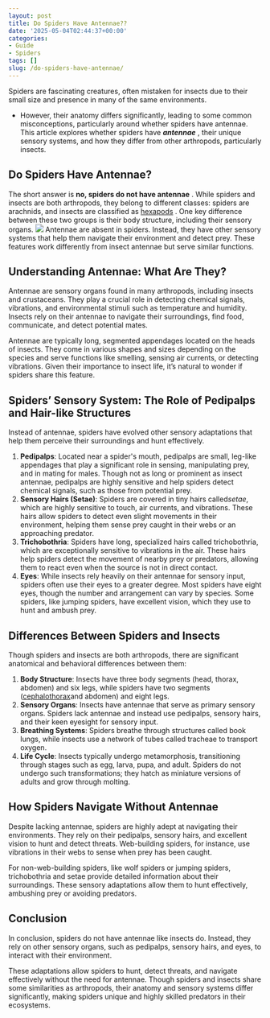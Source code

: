 ```yaml
---
layout: post
title: Do Spiders Have Antennae??
date: '2025-05-04T02:44:37+00:00'
categories:
- Guide
- Spiders
tags: []
slug: /do-spiders-have-antennae/
---
```


Spiders are fascinating creatures, often mistaken for insects due to their small size and presence in many of the same environments.
- However, their anatomy differs significantly, leading to some common misconceptions, particularly around whether spiders have antennae.
This article explores whether spiders have
***antennae***
, their unique sensory systems, and how they differ from other arthropods, particularly insects.
## Do Spiders Have Antennae?
The short answer is
**no, spiders do not have antennae**
. While spiders and insects are both arthropods, they belong to different classes: spiders are arachnids, and insects are classified as
[hexapods](http://bohart.ucdavis.edu/)
. One key difference between these two groups is their body structure, including their sensory organs.
![](/assets/img/02/Mygalomorph-anatomy-dorsal-@3.jpg)
Antennae are absent in spiders. Instead, they have other sensory systems that help them navigate their environment and detect prey. These features work differently from insect antennae but serve similar functions.
## Understanding Antennae: What Are They?
Antennae are sensory organs found in many arthropods, including insects and crustaceans. They play a crucial role in detecting chemical signals, vibrations, and environmental stimuli such as temperature and humidity. Insects rely on their antennae to navigate their surroundings, find food, communicate, and detect potential mates.

Antennae are typically long, segmented appendages located on the heads of insects. They come in various shapes and sizes depending on the species and serve functions like smelling, sensing air currents, or detecting vibrations. Given their importance to insect life, it’s natural to wonder if spiders share this feature.
## Spiders’ Sensory System: The Role of Pedipalps and Hair-like Structures
Instead of antennae, spiders have evolved other sensory adaptations that help them perceive their surroundings and hunt effectively.
1. **Pedipalps**: Located near a spider's mouth, pedipalps are small, leg-like appendages that play a significant role in sensing, manipulating prey, and in mating for males. Though not as long or prominent as insect antennae, pedipalps are highly sensitive and help spiders detect chemical signals, such as those from potential prey.
2. **Sensory Hairs (Setae)**: Spiders are covered in tiny hairs called*setae*, which are highly sensitive to touch, air currents, and vibrations. These hairs allow spiders to detect even slight movements in their environment, helping them sense prey caught in their webs or an approaching predator.
3. **Trichobothria**: Spiders have long, specialized hairs called trichobothria, which are exceptionally sensitive to vibrations in the air. These hairs help spiders detect the movement of nearby prey or predators, allowing them to react even when the source is not in direct contact.
4. **Eyes**: While insects rely heavily on their antennae for sensory input, spiders often use their eyes to a greater degree. Most spiders have eight eyes, though the number and arrangement can vary by species. Some spiders, like jumping spiders, have excellent vision, which they use to hunt and ambush prey.
## Differences Between Spiders and Insects
Though spiders and insects are both arthropods, there are significant anatomical and behavioral differences between them:
1. **Body Structure**: Insects have three body segments (head, thorax, abdomen) and six legs, while spiders have two segments ([cephalothorax](https://bijlmakers.com/spiders/spider-bodyparts/#cephalothorax)and abdomen) and eight legs.
2. **Sensory Organs**: Insects have antennae that serve as primary sensory organs. Spiders lack antennae and instead use pedipalps, sensory hairs, and their keen eyesight for sensory input.
3. **Breathing Systems**: Spiders breathe through structures called book lungs, while insects use a network of tubes called tracheae to transport oxygen.
4. **Life Cycle**: Insects typically undergo metamorphosis, transitioning through stages such as egg, larva, pupa, and adult. Spiders do not undergo such transformations; they hatch as miniature versions of adults and grow through molting.
## How Spiders Navigate Without Antennae
Despite lacking antennae, spiders are highly adept at navigating their environments. They rely on their pedipalps, sensory hairs, and excellent vision to hunt and detect threats. Web-building spiders, for instance, use vibrations in their webs to sense when prey has been caught.

For non-web-building spiders, like wolf spiders or jumping spiders, trichobothria and setae provide detailed information about their surroundings. These sensory adaptations allow them to hunt effectively, ambushing prey or avoiding predators.
## Conclusion
In conclusion, spiders do not have antennae like insects do. Instead, they rely on other sensory organs, such as pedipalps, sensory hairs, and eyes, to interact with their environment.

These adaptations allow spiders to hunt, detect threats, and navigate effectively without the need for antennae. Though spiders and insects share some similarities as arthropods, their anatomy and sensory systems differ significantly, making spiders unique and highly skilled predators in their ecosystems.
